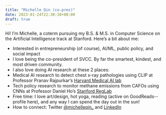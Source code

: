 ```yaml
---
title: "Michelle Qin (co-pres)"
date: 2023-01-24T22:30:10+08:00
draft: true
---
```


Hi! I’m Michelle, a coterm pursuing my B.S. & M.S. in Computer Science on the Artificial Intelligence track at Stanford. Here’s a bit about me:
- Interested in entrepreneurship (of course), AI/ML, public policy, and social impact
- I love being the co-president of SVCC. By far the smartest, kindest, and most driven community.
- I also love doing AI research at these 2 places:
- Medical AI research to detect chest x-ray pathologies using CLIP at Professor Pranav Rajpurkar’s [Harvard Medical AI lab](https://www.rajpurkarlab.hms.harvard.edu/)
- Tech policy research to monitor methane emissions from CAFOs using CNNs at Professor Daniel Ho’s [Stanford RegLab](https://reglab.stanford.edu/)
- Free time: I love art/design, hot yoga, reading (active on GoodReads--profile here), and any way I can spend the day out in the sun!
- How to connect: Twitter [@michelleqin_](https://twitter.com/michelleqin_) and [LinkedIn](https://www.linkedin.com/in/michelle-qin/)
